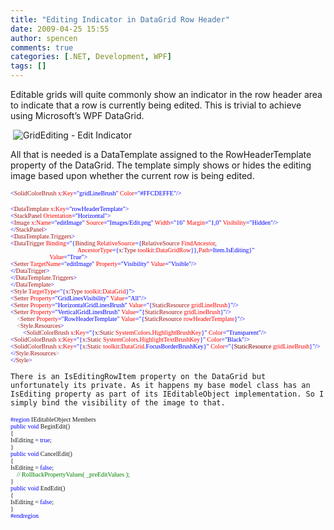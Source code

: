 ```yaml
---
title: "Editing Indicator in DataGrid Row Header"
date: 2009-04-25 15:55
author: spencen
comments: true
categories: [.NET, Development, WPF]
tags: []
---
```


Editable grids will quite commonly show an indicator in the row header area to indicate that a row is currently being edited. This is trivial to achieve using Microsoft’s WPF DataGrid.
  

&#160;![GridEditing - Edit Indicator](/images/GridEditing%20-%20Edit%20Indicator_6.png "GridEditing - Edit Indicator") 
  

All that is needed is a DataTemplate assigned to the RowHeaderTemplate property of the DataGrid. The template simply shows or hides the editing image based upon whether the current row is being edited.
  

<font size="1"><font face="Verdana"><span style="color: blue">&lt;</span><span style="color: #a31515">SolidColorBrush </span><span style="color: red">x</span><span style="color: blue">:</span><span style="color: red">Key</span><span style="color: blue">=&quot;gridLineBrush&quot; </span><span style="color: red">Color</span><span style="color: blue">=&quot;#FFCDEFFE&quot;/&gt;</span></font></font></pre>
<pre class="code"><font size="1"><font face="Verdana"><span style="color: blue">&lt;</span><span style="color: #a31515">DataTemplate </span><span style="color: red">x</span><span style="color: blue">:</span><span style="color: red">Key</span></font></font><font size="1"><font face="Verdana"><span style="color: blue">=&quot;rowHeaderTemplate&quot;&gt;
&lt;</span><span style="color: #a31515">StackPanel </span><span style="color: red">Orientation</span></font></font><font size="1"><font face="Verdana"><span style="color: blue">=&quot;Horizontal&quot;&gt;
&lt;</span><span style="color: #a31515">Image </span><span style="color: red">x</span><span style="color: blue">:</span><span style="color: red">Name</span><span style="color: blue">=&quot;editImage&quot; </span><span style="color: red">Source</span><span style="color: blue">=&quot;Images/Edit.png&quot; </span><span style="color: red">Width</span><span style="color: blue">=&quot;16&quot; </span><span style="color: red">Margin</span><span style="color: blue">=&quot;1,0&quot; </span><span style="color: red">Visibility</span></font></font><font size="1"><font face="Verdana"><span style="color: blue">=&quot;Hidden&quot;/&gt;
&lt;/</span><span style="color: #a31515">StackPanel</span></font></font><font size="1"><font face="Verdana"><span style="color: blue">&gt;
&lt;</span><span style="color: #a31515">DataTemplate.Triggers</span></font></font><font size="1"><font face="Verdana"><span style="color: blue">&gt;
&lt;</span><span style="color: #a31515">DataTrigger </span><span style="color: red">Binding</span><span style="color: blue">=&quot;{</span><span style="color: #a31515">Binding </span><span style="color: red">RelativeSource</span><span style="color: blue">={</span><span style="color: #a31515">RelativeSource </span><span style="color: red">FindAncestor</span></font></font><font size="1"><font face="Verdana"><span style="color: blue">,  
                                           </span><span style="color: red">AncestorType</span><span style="color: blue">={</span><span style="color: #a31515">x</span><span style="color: blue">:</span><span style="color: #a31515">Type </span><span style="color: red">toolkit</span><span style="color: blue">:</span><span style="color: red">DataGridRow</span><span style="color: blue">}},</span><span style="color: red">Path</span></font></font><font size="1"><font face="Verdana"><span style="color: blue">=Item.IsEditing}&quot;   
                         </span><span style="color: red">Value</span></font></font><font size="1"><font face="Verdana"><span style="color: blue">=&quot;True&quot;&gt;
&lt;</span><span style="color: #a31515">Setter </span><span style="color: red">TargetName</span><span style="color: blue">=&quot;editImage&quot; </span><span style="color: red">Property</span><span style="color: blue">=&quot;Visibility&quot; </span><span style="color: red">Value</span></font></font><font size="1"><font face="Verdana"><span style="color: blue">=&quot;Visible&quot;/&gt;
&lt;/</span><span style="color: #a31515">DataTrigger</span></font></font><font size="1"><font face="Verdana"><span style="color: blue">&gt;
&lt;/</span><span style="color: #a31515">DataTemplate.Triggers</span></font></font><font size="1"><font face="Verdana"><span style="color: blue">&gt;
&lt;/</span><span style="color: #a31515">DataTemplate</span></font></font><font size="1"><font face="Verdana"><span style="color: blue">&gt;
&lt;</span><span style="color: #a31515">Style </span><span style="color: red">TargetType</span><span style="color: blue">=&quot;{</span><span style="color: #a31515">x</span><span style="color: blue">:</span><span style="color: #a31515">Type </span><span style="color: red">toolkit</span><span style="color: blue">:</span><span style="color: red">DataGrid</span></font></font><font size="1"><font face="Verdana"><span style="color: blue">}&quot;&gt;
&lt;</span><span style="color: #a31515">Setter </span><span style="color: red">Property</span><span style="color: blue">=&quot;GridLinesVisibility&quot; </span><span style="color: red">Value</span></font></font><font size="1"><font face="Verdana"><span style="color: blue">=&quot;All&quot;/&gt;
&lt;</span><span style="color: #a31515">Setter </span><span style="color: red">Property</span><span style="color: blue">=&quot;HorizontalGridLinesBrush&quot; </span><span style="color: red">Value</span><span style="color: blue">=&quot;{</span><span style="color: #a31515">StaticResource </span><span style="color: red">gridLineBrush</span></font></font><font size="1"><font face="Verdana"><span style="color: blue">}&quot;/&gt;
&lt;</span><span style="color: #a31515">Setter </span><span style="color: red">Property</span><span style="color: blue">=&quot;VerticalGridLinesBrush&quot; </span><span style="color: red">Value</span><span style="color: blue">=&quot;{</span><span style="color: #a31515">StaticResource </span><span style="color: red">gridLineBrush</span></font></font><font size="1"><font face="Verdana"><span style="color: blue">}&quot;/&gt;
<font color="#808080">    &lt;</font></span><font color="#808080"><span style="color: #a31515">Setter </span><span style="color: red">Property</span><span style="color: blue">=&quot;RowHeaderTemplate&quot; </span><span style="color: red">Value</span><span style="color: blue">=&quot;{</span><span style="color: #a31515">StaticResource </span><span style="color: red">rowHeaderTemplate</span></font></font></font><font size="1"><font face="Verdana"><font color="#808080"><span style="color: blue">}&quot;/&gt;
<font color="#808080">    &lt;</font></span></font><font color="#808080"><span style="color: #a31515">Style.Resources</span></font></font></font><font color="#808080"><font size="1"><font face="Verdana"><span style="color: blue">&gt;
</span><span style="color: green">        </span><span style="color: blue">&lt;</span><span style="color: #a31515">SolidColorBrush </span><span style="color: red">x</span><span style="color: blue">:</span><span style="color: red">Key</span><span style="color: blue">=&quot;{</span><span style="color: #a31515">x</span><span style="color: blue">:</span><span style="color: #a31515">Static </span><span style="color: red">SystemColors</span><span style="color: blue">.</span><span style="color: red">HighlightBrushKey</span><span style="color: blue">}&quot; </span><span style="color: red">Color</span></font></font></font><font color="#808080"><font size="1"><font face="Verdana"><span style="color: blue">=&quot;Transparent&quot;/&gt;
&lt;</span><span style="color: #a31515">SolidColorBrush </span><span style="color: red">x</span><span style="color: blue">:</span><span style="color: red">Key</span><span style="color: blue">=&quot;{</span><span style="color: #a31515">x</span><span style="color: blue">:</span><span style="color: #a31515">Static </span><span style="color: red">SystemColors</span><span style="color: blue">.</span><span style="color: red">HighlightTextBrushKey</span><span style="color: blue">}&quot; </span><span style="color: red">Color</span></font></font></font><font color="#808080"><font size="1"><font face="Verdana"><span style="color: blue">=&quot;Black&quot;/&gt;
&lt;</span><span style="color: #a31515">SolidColorBrush </span><span style="color: red">x</span><span style="color: blue">:</span><span style="color: red">Key</span><span style="color: blue">=&quot;{</span><span style="color: #a31515">x</span><span style="color: blue">:</span><span style="color: #a31515">Static </span><span style="color: red">toolkit</span><span style="color: blue">:</span><span style="color: red">DataGrid</span><span style="color: blue">.FocusBorderBrushKey}&quot; </span><span style="color: red">Color</span></font></font></font><font color="#808080"><font size="1"><font face="Verdana"><span style="color: blue">=&quot;{<font color="#800000">StaticResource</font> <font color="#ff0000">gridLineBrush</font>}&quot;/&gt;
&lt;/</span><span style="color: #a31515">Style.Resources</span></font></font></font><font size="1"><font face="Verdana"><span style="color: blue"><font color="#808080">&gt;</font>
&lt;/</span><span style="color: #a31515">Style</span><span style="color: blue">&gt;</span></font></font></pre>

    
    There is an IsEditingRowItem property on the DataGrid but unfortunately its private. As it happens my base model class has an IsEditing property as part of its IEditableObject implementation. So I simply bind the visibility of the image to that.
    
<pre class="code"><font size="1"><font face="Verdana"><span style="color: blue">#region </span>IEditableObject Members
<span style="color: blue">public void </span>BeginEdit()
{
IsEditing = <span style="color: blue">true</span>;
}
<span style="color: blue">public void </span>CancelEdit()
{
IsEditing = <span style="color: blue">false</span>;
</font></font><font size="1"><font face="Verdana"><font color="#008000">    // RollbackPropertyValues( _preEditValues );
</font>}
<span style="color: blue">public void </span>EndEdit()
{
IsEditing = <span style="color: blue">false</span>;
}
<span style="color: blue">#endregion</span></font></font>

<a href="http://11011.net/software/vspaste"></a>

